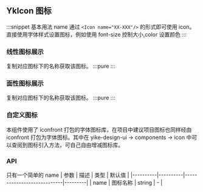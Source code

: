 ## YkIcon 图标

:::snippet
基本用法 name
通过 `<Icon name="XX-XXX"/>` 的形式即可使用 icon。直接使用字体样式设置图标，例如使用 font-size 控制大小,color 设置颜色
<IconPrimary/>
:::

### 线性图标展示

复制对应图标下的名称获取该图标。
:::pure
<IconLiner/>
:::

### 面性图标展示

复制对应图标下的名称获取该图标。
:::pure
<IconPlanarity/>
:::

### 自定义图标

本组件使用了 iconfront 打包的字体图标库，在项目中建议项目图标也同样经由 iconfront 打包为字体图标。其中在 yike-design-ui -> components -> icon 中可以查阅到图标引入方法，可自己自由增减图标库。

### API

只有一个简单的 name
| 参数 | 描述 | 类型 | 默认值 |
|----------|----------|----------------------------|---------|
| name | 图标名称 | string | - |
